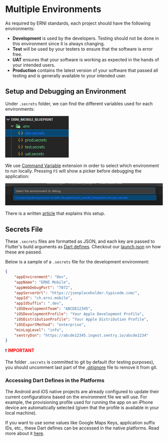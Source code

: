 # Multiple Environments

As required by ERNI standards, each project should have the following environments:
- **Development** is used by the developers. Testing should not be done in this environment since it is always changing.
- **Test** will be used by your testers to ensure that the software is error free.
- **UAT** ensures that your software is working as expected in the hands of your intended users.
- **Production** contains the latest version of your software that passed all testing and is generally available to your intended user.

## Setup and Debugging an Environment

Under `.secrets` folder, we can find the different variables used for each environments:

![image.png](.attachments/environments.png)

We use [Command Variable](https://marketplace.visualstudio.com/items?itemName=rioj7.command-variable) extension in order to select which environment to run locally. Pressing `F5` will show a picker before debugging the application:

![image.png](.attachments/environments_run.png)

There is a written [article](https://medium.com/@dustincatap/app-environments-in-flutter-and-visual-studio-code-fd956daf9802) that explains this setup.

## Secrets File

These `.secrets` files are formatted as JSON, and each key are passed to Flutter's build arguments as [Dart defines](https://dartcode.org/docs/using-dart-define-in-flutter/). Checkout our [launch.json](../erni_mobile/.vscode/launch.json) on how these are passed.

Below is a sample of a `.secrets` file for the development environment:

```json
{
    "appEnvironment": "Dev",
    "appName": "ERNI Mobile",
    "appWebDebugPort": "7072",
    "appServerUrl": "https://jsonplaceholder.typicode.com/",
    "appId": "ch.erni.mobile",
    "appIdSuffix": ".dev",
    "iOSDevelopmentTeam": "ABCDE12345",
    "iOSDevelopmentProfile": "Your Apple Development Profile",
    "iOSDistributionProfile": "Your Apple Distribution Profile",
    "iOSExportMethod": "enterprise",
    "minLogLevel": "info",
    "sentryDsn": "https://abcde12345.ingest.sentry.io/abcde1234"
}
```

:exclamation: **<span style="color: red">IMPORTANT</span>**

The folder `.secrets` is committed to git by default (for testing purposes), you should uncomment last part of the [.gitignore](../erni_mobile/.gitignore) file to remove it from git.

### Accessing Dart Defines in the Platforms

The Android and iOS native projects are already configured to update their current configurations based on the environment file we will use. For example, the provisioning profile used for running the app on an iPhone device are automatically selected (given that the profile is available in your local machine).

If you want to use some values like Google Maps Keys, application suffix IDs, etc., these Dart defines can be accessed in the native platforms. Read more about it [here](https://itnext.io/flutter-1-17-no-more-flavors-no-more-ios-schemas-command-argument-that-solves-everything-8b145ed4285d).
